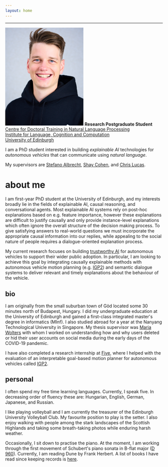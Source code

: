 ```yaml
---
layout: home
---
```

<hr />
<div class="intro">
    <img src="assets/portrait.jpg" alt="Portrait of Balint" width="250px" class="header_img" />
    <strong>Research Postgraduate Student</strong><br />
    <a href="https://edinburghnlp.inf.ed.ac.uk/cdt/">Centre for Doctoral Training in Natural Language Processing</a><br />
    <a href="http://www.ilcc.inf.ed.ac.uk/">Institute for Language, Cognition and Computation</a><br />
    <a href="https://www.ed.ac.uk/">University of Edinburgh</a>
    <p>
    I am a PhD student interested in building <em>explainable AI</em> technologies for <em>autonomous vehicles</em> that can communicate using <em>natural language</em>.
    </p>
    <p>
    My supervisors are <a href="https://agents.inf.ed.ac.uk/stefano-albrecht/">Stefano Albrecht</a>, <a href="https://homepages.inf.ed.ac.uk/scohen/">Shay Cohen</a>, and <a href="https://homepages.inf.ed.ac.uk/clucas2/">Chris Lucas</a>.
    </p>
</div>

# about me

I am first-year PhD student at the University of Edinburgh, and my interests broadly lie in the fields of explainable AI, causal reasoning, and conversational agents.
Most explainable AI systems rely on post-hoc explanations based on e.g. feature importance, however these explanations are difficult to justify causally and only provide instance-level explanations which often ignore the overall structure of the decision making process.
To give satisfying answers to real-world questions we must incorporate the appropriate causal information into our replies, while appealing to the social nature of people requires a dialogue-oriented explanation process.

My current research focuses on building [trustworthy AI](https://ec.europa.eu/futurium/en/ai-alliance-consultation.1.html) for autonomous vehicles to support their wider public adoption. 
In particular, I am looking to achieve this goal by integrating causally explainable methods with autonomous vehicle motion planning (e.g. [IGP2](https://www.five.ai/igp2)) and semantic dialogue systems to deliver relevant and timely explanations about the behaviour of the vehicle.


## bio

I am originally from the small suburban town of Göd located some 30 minutes north of Budapest, Hungary.
I did my undergraduate education at the University of Edinburgh and gained a first-class integrated master's degree in informatics (MInf).
I also studied abroad for a year at the Nanyang Technological University in Singapore.
My thesis supervisor was [Maria Wolters](https://www.inf.ed.ac.uk/people/staff/Maria_Wolters.html) with whom I worked on understanding how and why users deleted or hid their user accounts on social media during the early days of the COVID-19 pandemic.

I have also completed a research internship at [Five](https://www.five.ai/), where I helped with the evaluation of an interpretable goal-based motion planner for autonomous vehicles called [IGP2](https://www.five.ai/igp2).


## personal

I often spend my free time learning languages. Currently, I speak five. In decreasing order of fluency these are: Hungarian, English, German, Japanese, and Russian.

I like playing volleyball and I am currently the treasurer of the Edinburgh University Volleyball Club. My favourite position to play is the setter.
I also enjoy walking with people among the stark landscapes of the Scottish Highlands and taking some breath-taking photos while enduring harsh weather.

Occasionally, I sit down to practise the piano. At the moment, I am working through the first movement of Schubert's piano sonata in B-flat major ([D 960](https://youtu.be/MAZ8PA5_gVA)).
Currently, I am reading Dune by Frank Herbert. A list of books I have read since keeping records is [here](https://www.goodreads.com/review/list/62432429).
